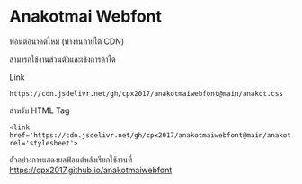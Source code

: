 # Anakotmai Webfont
ฟ้อนต์อนาคตใหม่ (ทำงานภายใต้  CDN)

สามารถใช้งานส่วนตัวและเชิงการค้าได้

Link 
```
https://cdn.jsdelivr.net/gh/cpx2017/anakotmaiwebfont@main/anakot.css
```

สำหรับ HTML Tag 
```
<link href='https://cdn.jsdelivr.net/gh/cpx2017/anakotmaiwebfont@main/anakot.css' rel='stylesheet'>
```

ตัวอย่างการแสดงผลฟ้อนต์หลังเรียกใช้งานที่ https://cpx2017.github.io/anakotmaiwebfont
